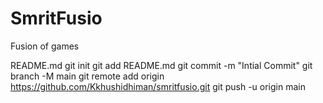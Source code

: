 # SmritFusio
Fusion of games 

README.md git init git add README.md git commit -m "Intial Commit" git branch -M main git remote add origin https://github.com/Kkhushidhiman/smritfusio.git git push -u origin main
